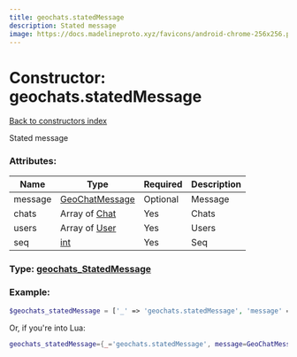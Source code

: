 ```yaml
---
title: geochats.statedMessage
description: Stated message
image: https://docs.madelineproto.xyz/favicons/android-chrome-256x256.png
---
```

# Constructor: geochats.statedMessage  
[Back to constructors index](index.md)



Stated message

### Attributes:

| Name     |    Type       | Required | Description |
|----------|---------------|----------|-------------|
|message|[GeoChatMessage](../types/GeoChatMessage.md) | Optional|Message|
|chats|Array of [Chat](../types/Chat.md) | Yes|Chats|
|users|Array of [User](../types/User.md) | Yes|Users|
|seq|[int](../types/int.md) | Yes|Seq|



### Type: [geochats\_StatedMessage](../types/geochats_StatedMessage.md)


### Example:

```php
$geochats_statedMessage = ['_' => 'geochats.statedMessage', 'message' => GeoChatMessage, 'chats' => [Chat, Chat], 'users' => [User, User], 'seq' => int];
```  


Or, if you're into Lua:

```lua
geochats_statedMessage={_='geochats.statedMessage', message=GeoChatMessage, chats={Chat}, users={User}, seq=int}

```


